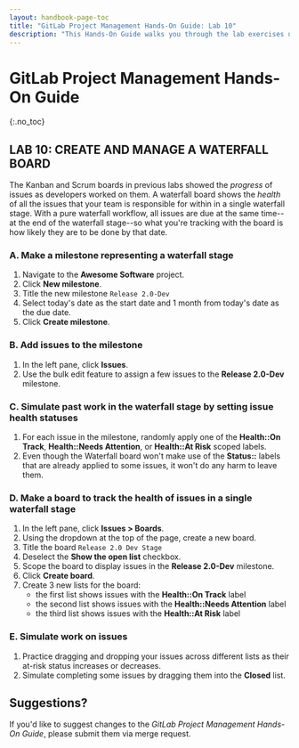 ```yaml
---
layout: handbook-page-toc
title: "GitLab Project Management Hands-On Guide: Lab 10"
description: "This Hands-On Guide walks you through the lab exercises used in the GitLab Project Management course."
---
```

# GitLab Project Management Hands-On Guide
{:.no_toc}

## LAB 10: CREATE AND MANAGE A WATERFALL BOARD

The Kanban and Scrum boards in previous labs showed the *progress* of issues as developers worked on them. A waterfall board shows the *health* of all the issues that your team is responsible for within in a single waterfall stage. With a pure waterfall workflow, all issues are due at the same time--at the end of the waterfall stage--so what you're tracking with the board is how likely they are to be done by that date.

### A. Make a milestone representing a waterfall stage

1. Navigate to the **Awesome Software** project.
1. Click **New milestone**.
1. Title the new milestone `Release 2.0-Dev`
1. Select today's date as the start date and 1 month from today's date as the due date.
1. Click **Create milestone**.

### B. Add issues to the milestone

1. In the left pane, click **Issues**.
1. Use the bulk edit feature to assign a few issues to the **Release 2.0-Dev** milestone.
   
### C. Simulate past work in the waterfall stage by setting issue health statuses

1. For each issue in the milestone, randomly apply one of the **Health::On Track**, **Health::Needs Attention**, or **Health::At Risk** scoped labels. 
1. Even though the Waterfall board won't make use of the **Status::** labels that are already applied to some issues, it won't do any harm to leave them.

### D. Make a board to track the health of issues in a single waterfall stage

1. In the left pane, click **Issues > Boards**.
1. Using the dropdown at the top of the page, create a new board. 
1. Title the board `Release 2.0 Dev Stage`
1. Deselect the **Show the open list** checkbox.
1. Scope the board to display issues in the **Release 2.0-Dev** milestone.
1. Click **Create board**.
1. Create 3 new lists for the board:
   - the first list shows issues with the **Health::On Track** label
   - the second list shows issues with the **Health::Needs Attention** label
   - the third list shows issues with the **Health::At Risk** label
   
### E. Simulate work on issues

1. Practice dragging and dropping your issues across different lists as their at-risk status increases or decreases.
1. Simulate completing some issues by dragging them into the **Closed** list.


## Suggestions?

If you'd like to suggest changes to the *GitLab Project Management Hands-On Guide*, please submit them via merge request.
